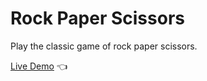 # Rock Paper Scissors
Play the classic game of rock paper scissors.

[Live Demo](https://timkrauseus.github.io/rock-papper-scissors/) :point_left: